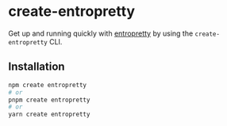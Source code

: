 # create-entropretty

Get up and running quickly with [entropretty](https://github.com/gavofyork/entropretty) by using the `create-entropretty` CLI.

## Installation

```bash
npm create entropretty
# or
pnpm create entropretty
# or
yarn create entropretty
```
